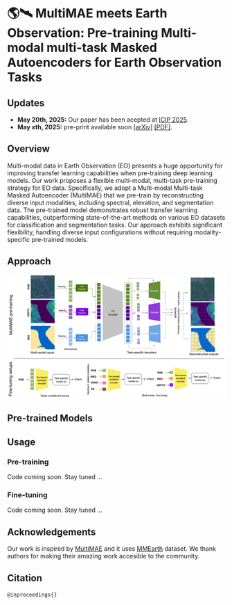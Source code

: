 # 🌎🛰️ MultiMAE meets Earth Observation: Pre-training Multi-modal multi-task Masked Autoencoders for Earth Observation Tasks


## Updates
- **May 20th, 2025:** Our paper has been acepted at [ICIP 2025](https://2025.ieeeicip.org/).
- **May xth, 2025:** pre-print available soon [[arXiv]]()  [[PDF]]().

## Overview
Multi-modal data in Earth Observation (EO) presents a huge opportunity for improving transfer learning capabilities when pre-training deep learning models. Our work proposes a flexible multi-modal, multi-task pre-training strategy for EO data. Specifically, we adopt a Multi-modal Multi-task Masked Autoencoder (MultiMAE) that we pre-train by reconstructing diverse input modalities, including spectral, elevation, and segmentation data. The pre-trained model demonstrates robust transfer learning capabilities, outperforming state-of-the-art methods on various EO datasets for classification and segmentation tasks. Our approach exhibits significant flexibility, handling diverse input configurations without requiring modality-specific pre-trained models.

## Approach

<img width="1096" alt="image" src="images/main_arch.png">

## Pre-trained Models

## Usage

### Pre-training
Code coming soon. Stay tuned ...

### Fine-tuning
Code coming soon. Stay tuned ...


## Acknowledgements
Our work is inspired by [MultiMAE](https://github.com/EPFL-VILAB/MultiMAE) and it uses [MMEarth](https://github.com/vishalned/MMEarth-data) dataset. We thank authors for making their amazing work accesible to the community. 

## Citation
```
@inproceedings{}
```